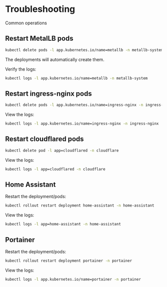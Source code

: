 # Troubleshooting

Common operations

## Restart MetalLB pods

```sh
kubectl delete pods -l app.kubernetes.io/name=metallb -n metallb-system
```

The deployments will automatically create them.

Verify the logs:

```sh
kubectl logs -l app.kubernetes.io/name=metallb -n metallb-system
```

## Restart ingress-nginx pods

```sh
kubectl delete pods -l app.kubernetes.io/name=ingress-nginx -n ingress-nginx
```

View the logs:

```sh
kubectl logs -l app.kubernetes.io/name=ingress-nginx -n ingress-nginx
```

## Restart cloudflared pods

```sh
kubectl delete pod -l app=cloudflared -n cloudflare
```

View the logs:

```sh
kubectl logs -l app=cloudflared -n cloudflare
```

## Home Assistant 

Restart the deployment/pods:

```sh
kubectl rollout restart deployment home-assistant -n home-assistant
```

View the logs:

```sh
kubectl logs -l app=home-assistant -n home-assistant
```

## Portainer

Restart the deployment/pods:

```sh
kubectl rollout restart deployment portainer -n portainer
```

View the logs:

```sh
kubectl logs -l app.kubernetes.io/name=portainer -n portainer
```